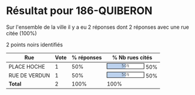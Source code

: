 # Résultat pour 186-QUIBERON

Sur l'ensemble de la ville il y a eu 2 réponses dont 2 réponses avec une rue citée (100%)

2 points noirs identifiés

| Rue | Vote | % réponses | % Nb rues cités|
|-----|------|------------|----------------|
| PLACE HOCHE | 1 | 50% | <img src="../../img/bar_50.gif" />&nbsp;50%|
| RUE DE VERDUN | 1 | 50% | <img src="../../img/bar_50.gif" />&nbsp;50%|
| **Total** | 2 | 100% | 100%|
